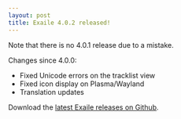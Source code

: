 ```yaml
---
layout: post
title: Exaile 4.0.2 released!
---
```


Note that there is no 4.0.1 release due to a mistake.

Changes since 4.0.0:

* Fixed Unicode errors on the tracklist view
* Fixed icon display on Plasma/Wayland
* Translation updates

Download the [latest Exaile releases on Github](https://github.com/exaile/exaile/releases).
